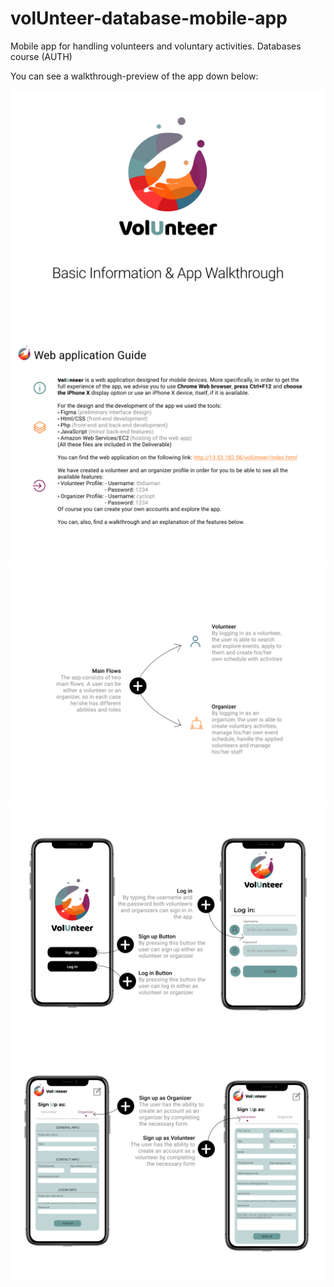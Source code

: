 # volUnteer-database-mobile-app
Mobile app for handling volunteers and voluntary activities. Databases course (AUTH)

You can see a walkthrough-preview of the app down below:

![](./images/walkthrough-images/1.jpg)
![](./images/walkthrough-images/2.jpg)
![](./images/walkthrough-images/3.jpg)
![](./images/walkthrough-images/4.jpg)
![](./images/walkthrough-images/5.jpg)
